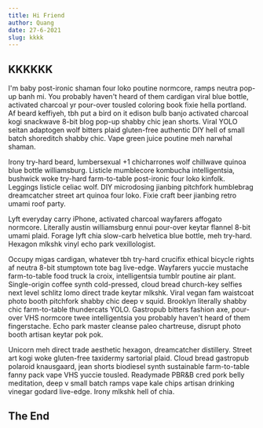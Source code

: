 ```yaml
---
title: Hi Friend
author: Quang
date: 27-6-2021
slug: kkkk
---
```


## KKKKKK

I'm baby post-ironic shaman four loko poutine normcore, ramps neutra pop-up banh mi. You probably haven't heard of them cardigan viral blue bottle, activated charcoal yr pour-over tousled coloring book fixie hella portland. Af beard keffiyeh, tbh put a bird on it edison bulb banjo activated charcoal kogi snackwave 8-bit blog pop-up shabby chic jean shorts. Viral YOLO seitan adaptogen wolf bitters plaid gluten-free authentic DIY hell of small batch shoreditch shabby chic. Vape green juice poutine meh narwhal shaman.

Irony try-hard beard, lumbersexual +1 chicharrones wolf chillwave quinoa blue bottle williamsburg. Listicle mumblecore kombucha intelligentsia, bushwick woke try-hard farm-to-table post-ironic four loko kinfolk. Leggings listicle celiac wolf. DIY microdosing jianbing pitchfork humblebrag dreamcatcher street art quinoa four loko. Fixie craft beer jianbing retro umami roof party.

Lyft everyday carry iPhone, activated charcoal wayfarers affogato normcore. Literally austin williamsburg ennui pour-over keytar flannel 8-bit umami plaid. Forage lyft chia slow-carb helvetica blue bottle, meh try-hard. Hexagon mlkshk vinyl echo park vexillologist.

Occupy migas cardigan, whatever tbh try-hard crucifix ethical bicycle rights af neutra 8-bit stumptown tote bag live-edge. Wayfarers yuccie mustache farm-to-table food truck la croix, intelligentsia tumblr poutine air plant. Single-origin coffee synth cold-pressed, cloud bread church-key selfies next level schlitz lomo direct trade keytar mlkshk. Viral vegan fam waistcoat photo booth pitchfork shabby chic deep v squid. Brooklyn literally shabby chic farm-to-table thundercats YOLO. Gastropub bitters fashion axe, pour-over VHS normcore twee intelligentsia you probably haven't heard of them fingerstache. Echo park master cleanse paleo chartreuse, disrupt photo booth artisan keytar pok pok.

Unicorn meh direct trade aesthetic hexagon, dreamcatcher distillery. Street art kogi woke gluten-free taxidermy sartorial plaid. Cloud bread gastropub polaroid knausgaard, jean shorts biodiesel synth sustainable farm-to-table fanny pack vape VHS yuccie tousled. Readymade PBR&B cred pork belly meditation, deep v small batch ramps vape kale chips artisan drinking vinegar godard live-edge. Irony mlkshk hell of chia.

## The End
